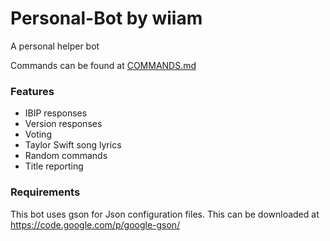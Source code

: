# Personal-Bot by wiiam

A personal helper bot

Commands can be found at [COMMANDS.md](COMMANDS.md)

### Features

- IBIP responses
- Version responses
- Voting
- Taylor Swift song lyrics
- Random commands
- Title reporting

### Requirements

This bot uses gson for Json configuration files.
This can be downloaded at https://code.google.com/p/google-gson/
